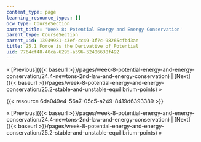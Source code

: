 ```yaml
---
content_type: page
learning_resource_types: []
ocw_type: CourseSection
parent_title: 'Week 8: Potential Energy and Energy Conservation'
parent_type: CourseSection
parent_uid: 13949981-43ef-cc49-3f7c-98265cfbd3ae
title: 25.1 Force is the Derivative of Potential
uid: 7764cf48-40ca-6295-a596-52406638f492
---
```


« [Previous]({{< baseurl >}}/pages/week-8-potential-energy-and-energy-conservation/24.4-newtons-2nd-law-and-energy-conservation) | [Next]({{< baseurl >}}/pages/week-8-potential-energy-and-energy-conservation/25.2-stable-and-unstable-equilibrium-points) »

{{< resource 6da049e4-56a7-05c5-a249-8419d6393389 >}}

« [Previous]({{< baseurl >}}/pages/week-8-potential-energy-and-energy-conservation/24.4-newtons-2nd-law-and-energy-conservation) | [Next]({{< baseurl >}}/pages/week-8-potential-energy-and-energy-conservation/25.2-stable-and-unstable-equilibrium-points) »